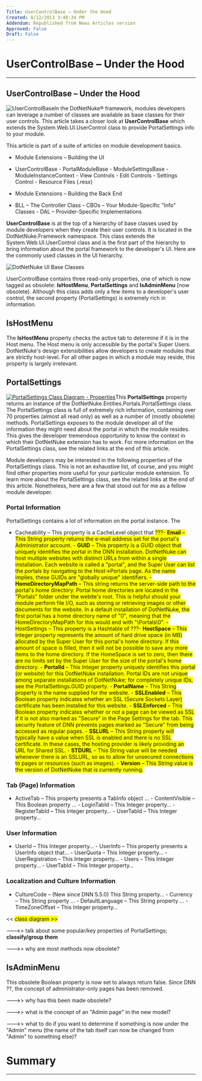 ```yaml
---
Title: UserControlBase – Under the Hood
Created: 8/12/2013 3:40:34 PM
Addendum: Republished from News Articles version
Approved: False
Draft: False
---
```

# UserControlBase – Under the Hood

---

## UserControlBase – Under the Hood


![UserControlBase](http://www.hot4dnn.com/Portals/0/images/dagilleland/News-Articles/2010/Aug/WLW-UserControlBaseUndertheHood_A03-image_3.png "UserControlBase")In the DotNetNuke® framework, modules developers can leverage a number of classes are available as base classes for their user controls. This article takes a closer look at **UserControlBase** which extends the System.Web.UI.UserControl class to provide PortalSettings info to your module.

 

This article is part of a suite of articles on module development basics.

 
- Module Extensions – Building the UI  
 - UserControlBase   - PortalModuleBase   - ModuleSettingsBase   - ModuleInstanceContext   - View Controls   - Edit Controls   - Settings Control   - Resource Files (.resx)

 - Module Extensions – Building the Back End  
 - BLL – The Controller Class   - CBOs – Your Module-Specific "Info" Classes   - DAL – Provider-Specific Implementations

  
   
 

**UserControlBase** is at the top of a hierarchy of base classes used by module developers when they create their user controls. It is located in the DotNetNuke.Framework namespace. This class extends the System.Web.UI.UserControl class and is the first part of the hierarchy to bring information about the portal framework to the developer's UI. Here are the commonly used classes in the UI hierarchy.

 

![DotNetNuke UI Base Classes](http://www.hot4dnn.com/Portals/0/images/dagilleland/News-Articles/2010/Aug/WLW-UserControlBaseUndertheHood_A03-image_6.png "DotNetNuke UI Base Classes")

  
 

UserControlBase contains three read-only properties, one of which is now tagged as obsolete: **IsHostMenu**, **PortalSettings** and **IsAdminMenu** (now obsolete). Although this class adds only a few items to a developer's user control, the second property (PortalSettings) is extremely rich in information.

 
## IsHostMenu
 

The **IsHostMenu** property checks the active tab to determine if it is in the Host menu. The Host menu is only accessible by the portal's Super Users. DotNetNuke's design extensibilities allow developers to create modules that are strictly host-level. For all other pages in which a module may reside, this property is largely irrelevant.

 
## PortalSettings
 

[![PortalSettings Class Diagram - Properties](http://www.hot4dnn.com/Portals/0/images/dagilleland/News-Articles/2010/Aug/WLW-UserControlBaseUndertheHood_A03-image_thumb_2.png "PortalSettings Class Diagram - Properties (Click to enlarge)")](/Portals/0/images/dagilleland/News-Articles/2010/Aug/WLW-UserControlBaseUndertheHood_A03-image_8.png)This **PortalSettings** property returns an instance of the DotNetNuke.Entities.Portals.PortalSettings class. The PortalSettings class is full of extremely rich information, containing over 70 properties (almost all read only) as well as a number of (mostly obsolete) methods. PortalSettings exposes to the module developer all of the information they might need about the portal in which the module resides. This gives the developer tremendous opportunity to know the context in which their DotNetNuke extension has to work. For more information on the PortalSettings class, see the related links at the end of this article.

 

Module developers may be interested in the following properties of the PortalSettings class. This is not an exhaustive list, of course, and you might find other properties more useful for your particular module extension. To learn more about the PortalSettings class, see the related links at the end of this article. Nonetheless, here are a few that stood out for me as a fellow module developer.

 
### Portal Information
 

PortalSettings contains a lot of information on the portal instance. The

 
- Cacheability – This property is a CacheLevel object that <font style="background-color: rgb(255, 255, 0);">???- **Email** – This String property returns the e-mail address set for the portal's Administrator account.  - **GUID** – This property is a GUID object that uniquely identifies the portal in the DNN installation. DotNetNuke can host multiple websites with distinct URLs from within a single installation. Each website is called a "portal", and the Super User can list the portals by navigating to the Host->Portals page. As the name implies, these GUIDs are "globally unique" identifiers.  - **HomeDirectoryMapPath** – This string returns the server-side path to the portal's home directory. Portal home directories are located in the "Portals" folder under the webite's root. This is helpful should your module perform file I/O, such as storing or retrieving images or other documents for the website. In a default installation of DotNetNuke, the first portal has a home directory name of "0", meaning that the HomeDirectoryMapPath for this would end with "\Portals\0\".  - HostSettings – This property is a Hashtable of <font style="background-color: rgb(255, 255, 0);">???- **HostSpace** – This Integer property represents the amount of hard drive space (in MB) allocated by the Super User for this portal's home directory. If this amount of space is filled, then it will not be possible to save any more items to the home directory. If the HomeSpace is set to zero, then there are no limits set by the Super User for the size of the portal's home directory.  - **PortalId** – This Integer property uniquely identifies this portal (or website) for this DotNetNuke installation. Portal IDs are not unique among separate installations of DotNetNuke; for completely unique IDs, see the PortalSettings.GUID property.  - **PortalName** – This String property is the name supplied for the website.  - **SSLEnabled** – This Boolean property indicates whether an SSL (Secure Sockets Layer) certificate has been installed for this website.  - **SSLEnforced** – This Boolean property indicates whether or not a page can be viewed as SSL if it is not also marked as "Secure" in the Page Settings for the tab. This security feature of DNN prevents pages marked as "Secure" from being accessed as regular pages.  - **SSLURL** – This String property will typically have a value when SSL is enabled and there is no SSL certificate. In these cases, the hosting provider is likely providing an URL for Shared SSL.  - **STDURL** – This String value will be needed whenever there is an SSLURL, so as to allow for unsecured connections to pages or resources (such as images).  - **Version** – This String value is the version of DotNetNuke that is currently running.

 
### Tab (Page) Information
 
- ActiveTab – This property presents a TabInfo object …  - ContentVisible – This Boolean property …  - LoginTabId – This Integer property…  - RegisterTabId – This Integer property…  - UserTabId – This Integer property…

 
### User Information
 
- UserId – This Integer property…  - UserInfo – This property presents a UserInfo object that…  - UserQuota – This Integer property…  - UserRegistration – This Integer property…  - Users – This Integer property…  - UserTabId – This Integer property…

 
### Localization and Culture Information
 
- CultureCode – (New since DNN 5.5.0) This String property…  - Currency – This String property …  - DefaultLanguage – This String property …  - TimeZoneOffset – This Integer property…

 

<< <font style="background-color: rgb(255, 255, 0);">class diagram >>

 

--->> talk about some popular/key properties of PortalSettings; **classify/group them**

 

--->> why are most methods now obsolete?

 
## IsAdminMenu
 

This obsolete Boolean property is now set to always return false. Since DNN ??, the concept of administrator-only pages has been removed.

 

--->> why has this been made obsolete?

 

--->> what is the concept of an "Admin page" in the new model?

 

--->> what to do if you want to determine if something is now under the "Admin" menu (the name of the tab itself can now be changed from "Admin" to something else)?

 
# Summary


---

